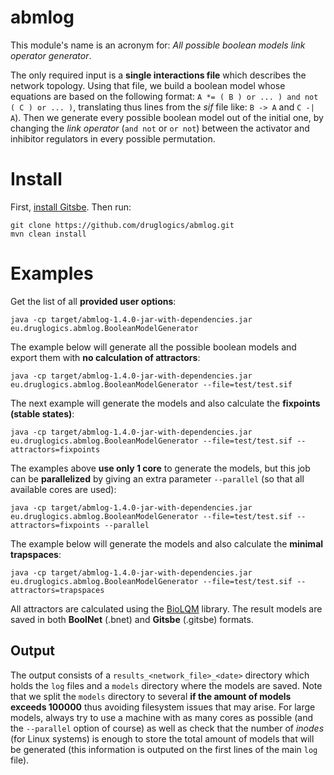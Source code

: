 # abmlog

This module's name is an acronym for: *All possible boolean models link operator generator*.

The only required input is a **single interactions file** which describes the network topology.
Using that file, we build a boolean model whose equations are based on the following format:
`A *= ( B ) or ... ) and not ( C ) or ... )`, translating thus lines from the *sif* file like: `B -> A` and `C -| A`).
Then we generate every possible boolean model out of the initial one, by changing the *link operator* (`and not` or 
`or not`) between the activator and inhibitor regulators in every possible permutation.

# Install

First, [install Gitsbe](https://druglogics.github.io/druglogics-doc/gitsbe-install.html). 
Then run:

```
git clone https://github.com/druglogics/abmlog.git
mvn clean install
```

# Examples

Get the list of all **provided user options**:
```shell script
java -cp target/abmlog-1.4.0-jar-with-dependencies.jar eu.druglogics.abmlog.BooleanModelGenerator
```

The example below will generate all the possible boolean models and export them with **no calculation of attractors**:
```
java -cp target/abmlog-1.4.0-jar-with-dependencies.jar eu.druglogics.abmlog.BooleanModelGenerator --file=test/test.sif
```

The next example will generate the models and also calculate the **fixpoints (stable states)**:
```
java -cp target/abmlog-1.4.0-jar-with-dependencies.jar eu.druglogics.abmlog.BooleanModelGenerator --file=test/test.sif --attractors=fixpoints
```

The examples above **use only 1 core** to generate the models, but this job can be **parallelized** by giving an extra parameter `--parallel` (so that all available cores are used):
```
java -cp target/abmlog-1.4.0-jar-with-dependencies.jar eu.druglogics.abmlog.BooleanModelGenerator --file=test/test.sif --attractors=fixpoints --parallel
```

The example below will generate the models and also calculate the **minimal trapspaces**:
```
java -cp target/abmlog-1.4.0-jar-with-dependencies.jar eu.druglogics.abmlog.BooleanModelGenerator --file=test/test.sif --attractors=trapspaces
```

All attractors are calculated using the [BioLQM](https://github.com/colomoto/bioLQM) library.
The result models are saved in both **BoolNet** (.bnet) and **Gitsbe** (.gitsbe) formats.

## Output 

The output consists of a `results_<network_file>_<date>` directory which holds the `log` files and a `models` directory where the models are saved. Note that we split the `models` directory to several **if the amount of models exceeds 100000** thus avoiding filesystem issues that may arise. For large models, always try to use a machine with as many cores as possible (and the `--parallel` option of course) as well as check that the number of *inodes* (for Linux systems) is enough to store the total amount of models that will be generated (this information is outputed on the first lines of the main `log` file).

